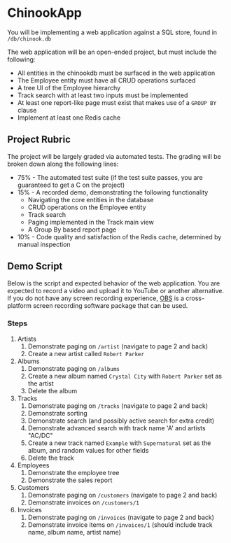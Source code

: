 # ChinookApp

You will be implementing a web application against a SQL store, found in `/db/chinook.db`

The web application will be an open-ended project, but must include the following:

* All entities in the chinookdb must be surfaced in the web application
* The Employee entity must have all CRUD operations surfaced
* A tree UI of the Employee hierarchy
* Track search with at least two inputs must be implemented
* At least one report-like page must exist that makes use of a `GROUP BY` clause
* Implement at least one Redis cache

## Project Rubric

The project will be largely graded via automated tests.  The grading will be broken down along the following lines:

* 75% - The automated test suite (if the test suite passes, you are guaranteed to get a C on the project)
* 15% - A recorded demo, demonstrating the following functionality
   * Navigating the core entities in the database
   * CRUD operations on the Employee entity
   * Track search
   * Paging implemented in the Track main view
   * A Group By based report page
* 10% - Code quality and satisfaction of the Redis cache, determined by manual inspection

## Demo Script

Below is the script and expected behavior of the web application.  You are expected to record a video and upload it to 
YouTube or  another alternative.  If you do not have any screen recording experience, [OBS](https://obsproject.com/) is 
a cross-platform screen recording software package that can be used.

### Steps

1. Artists
    1. Demonstrate paging on `/artist` (navigate to page 2 and back)
    1. Create a new artist called `Robert Parker`
2. Albums
    1. Demonstrate paging on `/albums`
    1. Create a new album named `Crystal City` with `Robert Parker` set as the artist
    1. Delete the album
3. Tracks
    1. Demonstrate paging on `/tracks` (navigate to page 2 and back)
    2. Demonstrate sorting
    3. Demonstrate search (and possibly active search for extra credit)
    4. Demonstrate advanced search with track name 'A' and artists "AC/DC"
    5. Create a new track named `Example` with `Supernatural` set as the album, and random values for other fields
    6. Delete the track
4. Employees
    1. Demonstrate the employee tree
    2. Demonstrate the sales report
5. Customers
   1. Demonstrate paging on `/customers` (navigate to page 2 and back)
   1. Demonstrate invoices on `/customers/1`
6. Invoices
   1. Demonstrate paging on `/invoices` (navigate to page 2 and back)
   1. Demonstrate invoice items on `/invoices/1` (should include track name, album name, artist name)
